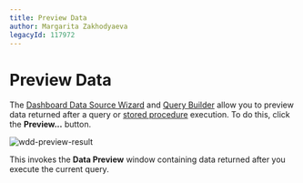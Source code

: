 ```yaml
---
title: Preview Data
author: Margarita Zakhodyaeva
legacyId: 117972
---
```

# Preview Data
The [Dashboard Data Source Wizard](dashboard-data-source-wizard.md) and [Query Builder](query-builder.md) allow you to preview data returned after a query or [stored procedure](../../provide-data/working-with-sql-data-sources/stored-procedures.md) execution. To do this, click the **Preview...** button.

![wdd-preview-result](../../../../images/img124959.png)

This invokes the **Data Preview** window containing data returned after you execute the current query.
